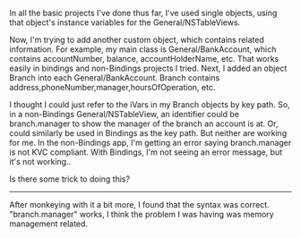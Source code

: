 

In all the basic projects I've done thus far, I've used single objects,  using that object's instance variables for the General/NSTableViews.

Now, I'm trying to add another custom object, which contains related information.  For example,  my main class is General/BankAccount, which contains accountNumber, balance, accountHolderName, etc.   That works easily in bindings and non-Bindings projects I tried.   Next, I added an object Branch into each General/BankAccount.  Branch contains address,phoneNumber,manager,hoursOfOperation, etc.


I thought I could just refer to the iVars in my Branch objects by key path.  So, in a non-Bindings General/NSTableView, an identifier could be  branch.manager to show the manager of the branch an account is at.   Or, could similarly be used in Bindings as the key path.    But neither are working for me.    In the non-Bindings app, I'm getting an error saying branch.manager is not KVC compliant.   With Bindings, I'm not seeing an error message, but it's not working..

Is there some trick to doing this?

-------------------

After monkeying with it a bit more, I found that the syntax was correct.    "branch.manager" works, I think the problem I was having was memory management related.